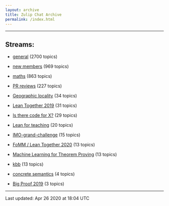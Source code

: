 ```yaml
---
layout: archive
title: Zulip Chat Archive
permalink: /index.html
---
```


---

## Streams:

* [general](stream/113488-general/index.html) (2700 topics)

* [new members](stream/113489-new-members/index.html) (969 topics)

* [maths](stream/116395-maths/index.html) (863 topics)

* [PR reviews](stream/144837-PR-reviews/index.html) (227 topics)

* [Geographic locality](stream/224796-Geographic-locality/index.html) (34 topics)

* [Lean Together 2019](stream/179818-Lean-Together-2019/index.html) (31 topics)

* [Is there code for X?](stream/217875-Is-there-code-for-X%3F/index.html) (29 topics)

* [Lean for teaching](stream/187764-Lean-for-teaching/index.html) (20 topics)

* [IMO-grand-challenge](stream/208328-IMO-grand-challenge/index.html) (15 topics)

* [FoMM / Lean Together 2020](stream/218272-FoMM-/-Lean-Together-2020/index.html) (13 topics)

* [Machine Learning for Theorem Proving](stream/219941-Machine-Learning-for-Theorem-Proving/index.html) (13 topics)

* [kbb](stream/141825-kbb/index.html) (13 topics)

* [concrete semantics](stream/187724-concrete-semantics/index.html) (4 topics)

* [Big Proof 2019](stream/198800-Big-Proof-2019/index.html) (3 topics)

<hr><p>Last updated: Apr 26 2020 at 18:04 UTC</p>